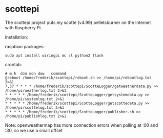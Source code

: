 # scottepi

The scottepi project puts my scotte (v4.99) pelletsburner on the Internet with Raspberry Pi.

Installation:

raspbian packages:
```
sudo apt install wiringpi mc sl python2 flask 
```

crontab:
```
# m h  dom mon dow   command
@reboot /home/frederik/scottepi/reboot.sh >> /home/pi/rebootlog.txt 2>&1
7,37 * * * * /home/frederik/scottepi/ScotteLogger/getweatherdata.py >> /home/pi/weatherlog.txt 2>&1
* * * * * /home/frederik/scottepi/ScotteLogger/getsystemdata.py >> /home/pi/systemlog.txt 2>&1
* * * * * /home/frederik/scottepi/ScotteLogger/getscottedata.py >> /home/pi/scottelog.txt 2>&1
* * * * * /home/frederik/scottepi/ScotteLogger/publisher.sh >> /home/pi/publishlog.txt 2>&1
```

Note: openweathermap has more connection errors when polling at :00 and :30, so we use a small offset
